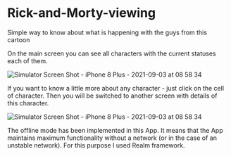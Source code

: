 # Rick-and-Morty-viewing
Simple way to know about what is happening with the guys from this cartoon

On the main screen you can see all characters with the current statuses each of them.

![Simulator Screen Shot - iPhone 8 Plus - 2021-09-03 at 08 58 34](https://user-images.githubusercontent.com/78174628/132002266-5790b8d2-76b3-4b12-b3e3-9fa6afbbd8f2.png)

If you want to know a little more about any character - just click on the cell of character. Then you will be switched to another screen with details of this character. 

![Simulator Screen Shot - iPhone 8 Plus - 2021-09-03 at 08 58 34](https://user-images.githubusercontent.com/78174628/132004929-69fe0aab-52be-4106-a360-c740a1822dc6.png)

The offline mode has been implemented in this App. It means that the App maintains maximum functionality without a network (or in the case of an unstable network). For this purpose I used Realm framework.



